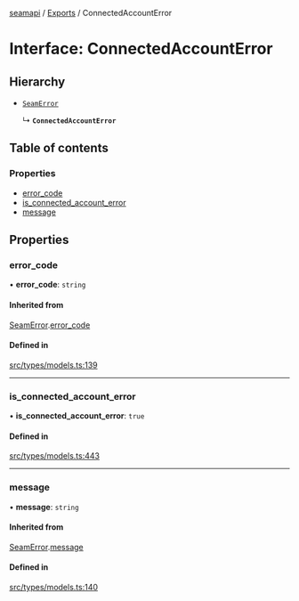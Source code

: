 [seamapi](../README.md) / [Exports](../modules.md) / ConnectedAccountError

# Interface: ConnectedAccountError

## Hierarchy

- [`SeamError`](SeamError.md)

  ↳ **`ConnectedAccountError`**

## Table of contents

### Properties

- [error\_code](ConnectedAccountError.md#error_code)
- [is\_connected\_account\_error](ConnectedAccountError.md#is_connected_account_error)
- [message](ConnectedAccountError.md#message)

## Properties

### error\_code

• **error\_code**: `string`

#### Inherited from

[SeamError](SeamError.md).[error_code](SeamError.md#error_code)

#### Defined in

[src/types/models.ts:139](https://github.com/seamapi/javascript/blob/main/src/types/models.ts#L139)

___

### is\_connected\_account\_error

• **is\_connected\_account\_error**: ``true``

#### Defined in

[src/types/models.ts:443](https://github.com/seamapi/javascript/blob/main/src/types/models.ts#L443)

___

### message

• **message**: `string`

#### Inherited from

[SeamError](SeamError.md).[message](SeamError.md#message)

#### Defined in

[src/types/models.ts:140](https://github.com/seamapi/javascript/blob/main/src/types/models.ts#L140)
